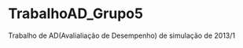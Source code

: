 TrabalhoAD_Grupo5
=================

Trabalho de AD(Avalialiação de Desempenho) de simulação de 2013/1
